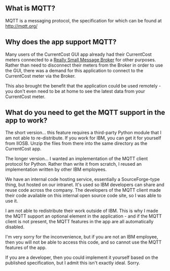 ## What is MQTT? ##
MQTT is a messaging protocol, the specification for which can be found at http://mqtt.org/

## Why does the app support MQTT? ##
Many users of the CurrentCost GUI app already had their CurrentCost meters connected to a [Really Small Message Broker](http://www.alphaworks.ibm.com/tech/rsmb) for other purposes. Rather than need to disconnect their meters from the Broker in order to use the GUI, there was a demand for this application to connect to the CurrentCost meter via the Broker.

This also brought the benefit that the application could be used remotely - you don't even need to be at home to see the latest data from your CurrentCost meter.

## What do you need to get the MQTT support in the app to work? ##
The short version... this feature requires a third-party Python module that I am not able to re-distribute. If you work for IBM, you can get it for yourself from IIOSB. Unzip the files from there into the same directory as the CurrentCost app.

The longer version... I wanted an implementation of the MQTT client protocol for Python. Rather than write it from scratch, I reused an implementation written by other IBM employees.

We have an internal code hosting service, essentially a SourceForge-type thing, but hosted on our intranet. It's used so IBM developers can share and reuse code across the company. The developers of the MQTT client made their code available on this internal open source code site, so I was able to use it.

I am not able to redistribute their work outside of IBM. This is why I made the MQTT support an optional element in the application - and if the MQTT client is not present, the MQTT features in the app are all automatically disabled.

I'm very sorry for the inconvenience, but if you are not an IBM employee, then you will not be able to access this code, and so cannot use the MQTT features of the app.

If you are a developer, then you could implement it yourself based on the published specification, but I admit this isn't exactly ideal. Sorry.